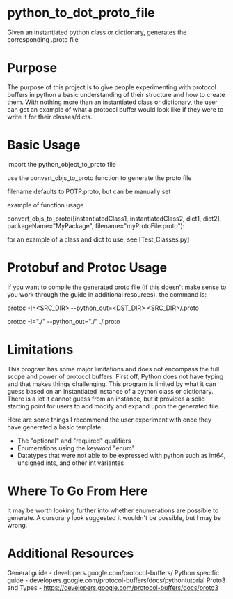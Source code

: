 # python_to_dot_proto_file
Given an instantiated python class or dictionary, generates the corresponding .proto file

# Purpose
The purpose of this project is to give people experimenting with protocol buffers in python a basic understanding of their structure and how to create them.  With nothing more than an instantiated class or dictionary, the user can get an example of what a protocol buffer would look like if they were to write it for their classes/dicts.

# Basic Usage
import the python_object_to_proto file

use the convert_objs_to_proto function to generate the proto file

filename defaults to POTP.proto, but can be manually set

example of function usage

convert_objs_to_proto([instantiatedClass1, instantiatedClass2, dict1, dict2], packageName="MyPackage", filename="myProtoFile.proto"):

for an example of a class and dict to use, see [Test_Classes.py]

# Protobuf and Protoc Usage
If you want to compile the generated proto file (if this doesn't make sense to you work through the guide in additional resources), the command is:

protoc -I=<SRC_DIR> --python_out=<DST_DIR> <SRC_DIR>/<filename>.proto

protoc -I="./" --python_out="./" ./<filename>.proto

# Limitations
This program has some major limitations and does not encompass the full scope and power of protocol buffers. First off, Python does not have typing and that makes things challenging. This program is limited by what it can guess based on an instantiated instance of a python class or dictionary. There is a lot it cannot guess from an instance, but it provides a solid starting point for users to add modify and expand upon the generated file.

Here are some things I recommend the user experiment with once they have generated a basic template:
* The "optional" and "required" qualifiers
* Enumerations using the keyword "enum"
* Datatypes that were not able to be expressed with python such as int64, unsigned ints, and other int variantes

# Where To Go From Here
It may be worth looking further into whether enumerations are possible to generate. A cursorary look suggested it wouldn't be possible, but I may be wrong.

# Additional Resources

General guide - developers.google.com/protocol-buffers/ 
Python specific guide - developers.google.com/protocol-buffers/docs/pythontutorial
Proto3 and Types - https://developers.google.com/protocol-buffers/docs/proto3
